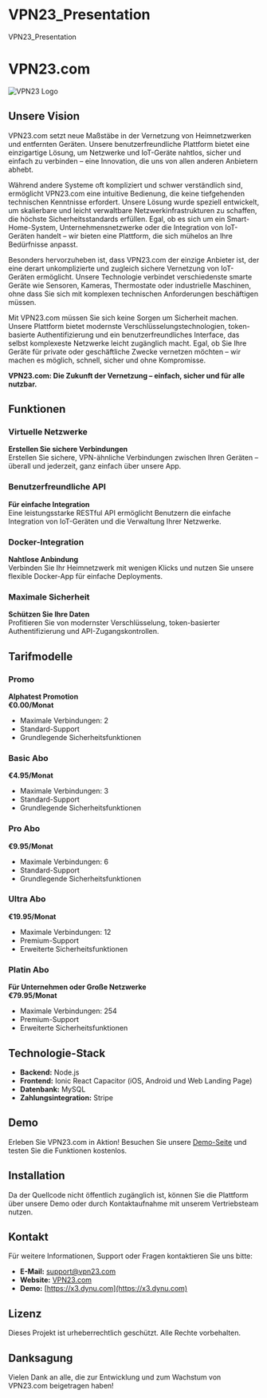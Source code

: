 # VPN23_Presentation
VPN23_Presentation
# VPN23.com

![VPN23 Logo](https://x3.dynu.com/logo.png)

## Unsere Vision

VPN23.com setzt neue Maßstäbe in der Vernetzung von Heimnetzwerken und entfernten Geräten. Unsere benutzerfreundliche Plattform bietet eine einzigartige Lösung, um Netzwerke und IoT-Geräte nahtlos, sicher und einfach zu verbinden – eine Innovation, die uns von allen anderen Anbietern abhebt.

Während andere Systeme oft kompliziert und schwer verständlich sind, ermöglicht VPN23.com eine intuitive Bedienung, die keine tiefgehenden technischen Kenntnisse erfordert. Unsere Lösung wurde speziell entwickelt, um skalierbare und leicht verwaltbare Netzwerkinfrastrukturen zu schaffen, die höchste Sicherheitsstandards erfüllen. Egal, ob es sich um ein Smart-Home-System, Unternehmensnetzwerke oder die Integration von IoT-Geräten handelt – wir bieten eine Plattform, die sich mühelos an Ihre Bedürfnisse anpasst.

Besonders hervorzuheben ist, dass VPN23.com der einzige Anbieter ist, der eine derart unkomplizierte und zugleich sichere Vernetzung von IoT-Geräten ermöglicht. Unsere Technologie verbindet verschiedenste smarte Geräte wie Sensoren, Kameras, Thermostate oder industrielle Maschinen, ohne dass Sie sich mit komplexen technischen Anforderungen beschäftigen müssen.

Mit VPN23.com müssen Sie sich keine Sorgen um Sicherheit machen. Unsere Plattform bietet modernste Verschlüsselungstechnologien, token-basierte Authentifizierung und ein benutzerfreundliches Interface, das selbst komplexeste Netzwerke leicht zugänglich macht. Egal, ob Sie Ihre Geräte für private oder geschäftliche Zwecke vernetzen möchten – wir machen es möglich, schnell, sicher und ohne Kompromisse.

**VPN23.com: Die Zukunft der Vernetzung – einfach, sicher und für alle nutzbar.**

## Funktionen

### Virtuelle Netzwerke
**Erstellen Sie sichere Verbindungen**  
Erstellen Sie sichere, VPN-ähnliche Verbindungen zwischen Ihren Geräten – überall und jederzeit, ganz einfach über unsere App.

### Benutzerfreundliche API
**Für einfache Integration**  
Eine leistungsstarke RESTful API ermöglicht Benutzern die einfache Integration von IoT-Geräten und die Verwaltung Ihrer Netzwerke.

### Docker-Integration
**Nahtlose Anbindung**  
Verbinden Sie Ihr Heimnetzwerk mit wenigen Klicks und nutzen Sie unsere flexible Docker-App für einfache Deployments.

### Maximale Sicherheit
**Schützen Sie Ihre Daten**  
Profitieren Sie von modernster Verschlüsselung, token-basierter Authentifizierung und API-Zugangskontrollen.

## Tarifmodelle

### Promo
**Alphatest Promotion**  
**€0.00/Monat**

- Maximale Verbindungen: 2
- Standard-Support
- Grundlegende Sicherheitsfunktionen

### Basic Abo
**€4.95/Monat**

- Maximale Verbindungen: 3
- Standard-Support
- Grundlegende Sicherheitsfunktionen

### Pro Abo
**€9.95/Monat**

- Maximale Verbindungen: 6
- Standard-Support
- Grundlegende Sicherheitsfunktionen

### Ultra Abo
**€19.95/Monat**

- Maximale Verbindungen: 12
- Premium-Support
- Erweiterte Sicherheitsfunktionen

### Platin Abo
**Für Unternehmen oder Große Netzwerke**  
**€79.95/Monat**

- Maximale Verbindungen: 254
- Premium-Support
- Erweiterte Sicherheitsfunktionen

## Technologie-Stack

- **Backend:** Node.js
- **Frontend:** Ionic React Capacitor (iOS, Android und Web Landing Page)
- **Datenbank:** MySQL
- **Zahlungsintegration:** Stripe

## Demo

Erleben Sie VPN23.com in Aktion! Besuchen Sie unsere [Demo-Seite](https://x3.dynu.com) und testen Sie die Funktionen kostenlos.

## Installation

Da der Quellcode nicht öffentlich zugänglich ist, können Sie die Plattform über unsere Demo oder durch Kontaktaufnahme mit unserem Vertriebsteam nutzen.

## Kontakt

Für weitere Informationen, Support oder Fragen kontaktieren Sie uns bitte:

- **E-Mail:** support@vpn23.com
- **Website:** [VPN23.com](https://vpn23.com)
- **Demo:** [https://x3.dynu.com](https://x3.dynu.com)

## Lizenz

Dieses Projekt ist urheberrechtlich geschützt. Alle Rechte vorbehalten.

## Danksagung

Vielen Dank an alle, die zur Entwicklung und zum Wachstum von VPN23.com beigetragen haben!

